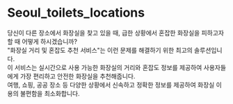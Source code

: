 # Seoul_toilets_locations

당신이 다른 장소에서 화장실을 찾고 있을 때, 급한 상황에서 혼잡한 화장실을 피하고자 할 때 어떻게 하시겠습니까?  
"화장실 거리 및 혼잡도 추천 서비스"는 이런 문제를 해결하기 위한 최고의 솔루션입니다.  
이 서비스는 실시간으로 사용 가능한 화장실의 거리와 혼잡도 정보를 제공하여 사용자들에게 가장 편리하고 안전한 화장실을 추천해줍니다.  
여행, 쇼핑, 공공 장소 등 다양한 상황에서 신속하고 정확한 정보를 제공하여 화장실 이용의 불편함을 최소화합니다.
